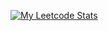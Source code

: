 <!-- Leetcode stats using API -->
<a href="https://leetcode.com/ramankumar1/" target="_blank">![My Leetcode Stats](https://leetcode-stats.vercel.app/api?username=ramankumar1&theme=Light)</a>
<br><br>

